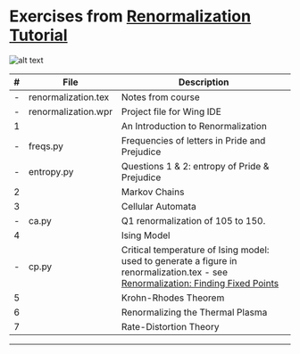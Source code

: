# Exercises from [Renormalization Tutorial](https://www.complexityexplorer.org/courses/67-introduction-to-renormalization)

![alt text](https://www.complexityexplorer.org/system//courses/tutorials/logos/000/000/067/normal/PastedGraphic-2.jpg?1554505471 "")


#|File|Description
------------------------------|------------------------------|-----------------------------
-|renormalization.tex|Notes from course
-|renormalization.wpr|Project file for Wing IDE
1||An Introduction to Renormalization|
-|freqs.py|Frequencies of letters in Pride and Prejudice
-|entropy.py|Questions 1 & 2: entropy of Pride & Prejudice
2||Markov Chains
3||Cellular Automata
-|ca.py|Q1 renormalization of 105 to 150.
4||Ising Model
-|cp.py|Critical temperature of Ising model: used to generate a figure in renormalization.tex - see [Renormalization: Finding Fixed Points](https://www.complexityexplorer.org/courses/67-introduction-to-renormalization/segments/5424)
5||Krohn-Rhodes Theorem
6||Renormalizing the Thermal Plasma
7||Rate-Distortion Theory

---
